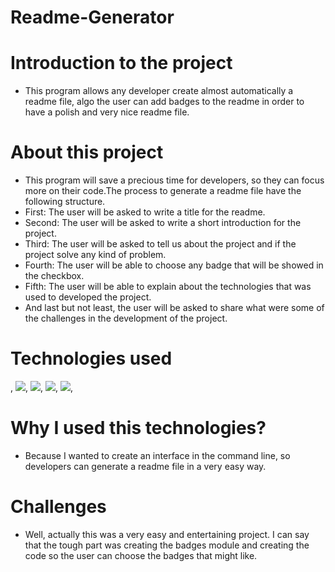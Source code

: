  # Readme-Generator 

# Introduction to the project
* This program allows any developer create almost automatically a readme file, algo the user can add badges to the readme in order to have a polish and very nice readme file.

# About this project 
* This program will save a precious time for developers, so they can focus more on their code.The process to generate a readme file have the following structure. 
* First: The user will be asked to write a title for the readme. 
* Second: The user will be asked to write a short introduction for the project. 
* Third: The user will be asked to tell us about the project and if the project solve any kind of problem. 
* Fourth: The user will be able to choose any badge that will be showed in the checkbox. 
* Fifth: The user will be able to explain about the technologies that was used to developed the project. 
* And last but not least, the user will be asked to share what were some of the challenges in the development of the project.

# Technologies used
<div style="display=flex flex-row flex-wrap ">,
<img src="https://img.shields.io/badge/-JavaScript-F7DF1E?logo=javascript&logoColor=fff">,
<img src="https://img.shields.io/badge/-Node.js-339933?logo=node.js&logoColor=fff">,
<img src="https://img.shields.io/badge/-GitHub-181717?logo=github&logoColor=fff">,
<img src="https://img.shields.io/badge/-Git-F05032?logo=git&logoColor=fff">,
</div>

# Why I used this technologies?
* Because I wanted to create an interface in the command line, so developers can generate a readme file in a very easy way.

# Challenges
* Well, actually this was a very easy and entertaining project. I can say that the tough part was creating the badges module and creating the code so the user can choose the badges that might like.

